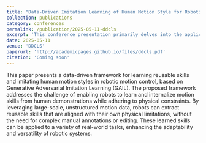 ```yaml
---
title: "Data-Driven Imitation Learning of Human Motion Style for Robotic Motion Control"
collection: publications
category: conferences
permalink: /publication/2025-05-11-ddcls
excerpt: 'This conference presentation primarily delves into the application of Generative Adversarial Imitation Learning (GAIL) in the realm of robotic motion control.'
date: 2025-05-11
venue: 'DDCLS'
paperurl: 'http://academicpages.github.io/files/ddcls.pdf'
citation: 'Coming soon'
---
```

This paper presents a data-driven framework for learning reusable skills and imitating human motion styles in robotic motion control, based on Generative Adversarial Imitation Learning (GAIL). The proposed framework addresses the challenge of enabling robots to learn and internalize motion skills from human demonstrations while adhering to physical constraints. By leveraging large-scale, unstructured motion data, robots can extract reusable skills that are aligned with their own physical limitations, without the need for complex manual annotations or editing. These learned skills can be applied to a variety of real-world tasks, enhancing the adaptability and versatility of robotic systems.